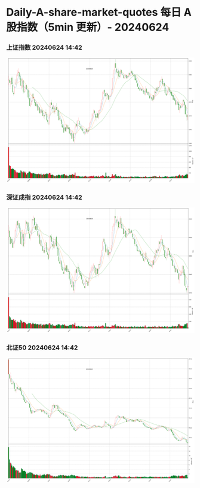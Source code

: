 
# Daily-A-share-market-quotes 每日 A 股指数（5min 更新）- 20240624

### 上证指数 20240624 14:42
![](./fig/2024/6/20240624-sh000001.png)

### 深证成指 20240624 14:42
![](./fig/2024/6/20240624-sz399001.png)

### 北证50 20240624 14:42
![](./fig/2024/6/20240624-bj899050.png)
